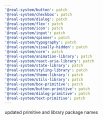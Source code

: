 ```yaml
---
'@real-system/button': patch
'@real-system/checkbox': patch
'@real-system/dialog': patch
'@real-system/flex': patch
'@real-system/icon': patch
'@real-system/input': patch
'@real-system/spinner': patch
'@real-system/typography': patch
'@real-system/visually-hidden': patch
'@real-system/core': patch
'@real-system/animation-library': patch
'@real-system/react-aria-library': patch
'@real-system/state-library': patch
'@real-system/styling-library': patch
'@real-system/theme-library': patch
'@real-system/utils-library': patch
'@real-system/box-primitive': patch
'@real-system/button-primitive': patch
'@real-system/dialog-primitive': patch
'@real-system/text-primitive': patch
---
```


updated primitive and library package names

